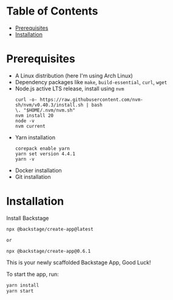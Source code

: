 # Table of Contents

- [Prerequisites](#prerequisites)
- [Installation](#installation)

# Prerequisites

- A Linux distribution (here I'm using Arch Linux)
- Dependency packages like `make`, `build-essential`, `curl`, `wget`
- Node.js active LTS release, install using `nvm`
    ```
    curl -o- https://raw.githubusercontent.com/nvm-sh/nvm/v0.40.3/install.sh | bash
    \. "$HOME/.nvm/nvm.sh"
    nvm install 20
    node -v
    nvm current
    ```
- Yarn installation
    ```
    corepack enable yarn
    yarn set version 4.4.1
    yarn -v
    ```
- Docker installation
- Git installation

# Installation
Install Backstage

```sh
npx @backstage/create-app@latest

or

npx @backstage/create-app@0.6.1
```

This is your newly scaffolded Backstage App, Good Luck!

To start the app, run:

```sh
yarn install
yarn start
```
